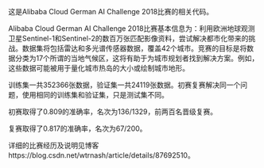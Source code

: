 这是Alibaba Cloud German AI Challenge 2018比赛的相关代码。

Alibaba Cloud German AI Challenge 2018比赛基本信息为：利用欧洲地球观测卫星Sentinel-1和Sentinel-2的数百万张匹配影像资料，尝试解决都市化带来的挑战。数据集将包括雷达和多光谱传感器数据，覆盖42个城市。竞赛的目标是将数据分类为17个所谓的当地气候区，这将有助于为城市规划者找到解决方案。例如，这些数据可能被用于量化城市热岛的大小或绘制城市地形。

训练集一共352366张数据，验证集一共24119张数据。初赛复赛解决同一个问题，使用相同的训练集和验证集，只是测试集不同。

初赛取得了0.809的准确率，名次为136/1329，前两百名晋级复赛。

复赛取得了0.817的准确率，名次为67/200。

详细的比赛经历及说明见博客https://blog.csdn.net/wtrnash/article/details/87692510。